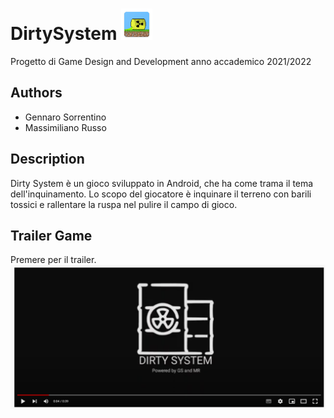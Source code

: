 # DirtySystem <img align="rigth" width="50" height="50" src="app/src/main/res/mipmap-xxxhdpi/ic_launcher.png">
Progetto di Game Design and Development anno accademico 2021/2022
## Authors

- Gennaro Sorrentino
- Massimiliano Russo

## Description 
Dirty System è un gioco sviluppato in Android, che ha come trama il tema dell'inquinamento.
Lo scopo del giocatore è inquinare il terreno con barili tossici e rallentare la ruspa nel pulire il campo di gioco.
## Trailer Game
Premere per il trailer.
[![Watch the video](https://raw.githubusercontent.com/massimilianorussounina/DirtySystem/master/APK/trailer.PNG?token=GHSAT0AAAAAABRZX26TKB2ZUEN5KD7E7HZWYQTZPOQ)](https://www.youtube.com/watch?v=YpRAqAMDyZ4)

